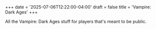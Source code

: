 +++
date = '2025-07-06T12:22:00-04:00'
draft = false
title = 'Vampire: Dark Ages'
+++

All the Vampire: Dark Ages stuff for players that's meant to be public.
